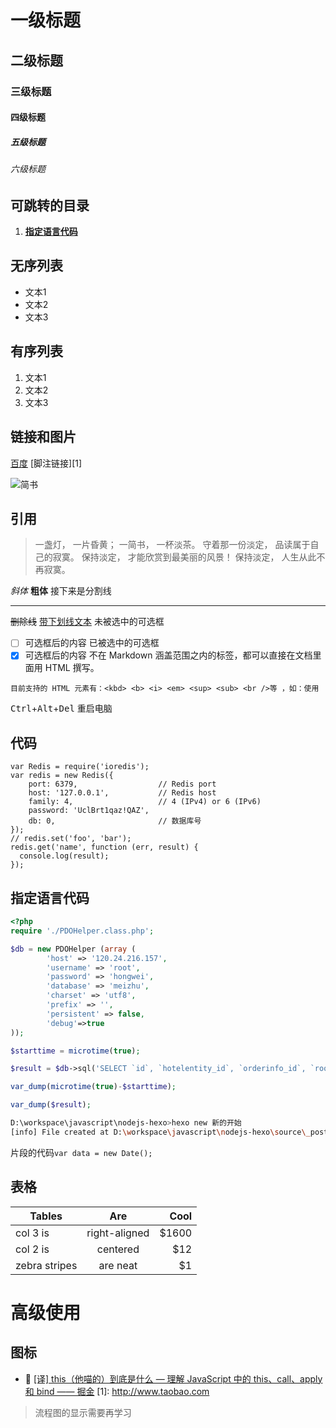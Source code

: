 # 一级标题
## 二级标题
### 三级标题
#### 四级标题
##### 五级标题
###### 六级标题 

## 可跳转的目录
1. **[指定语言代码](#指定语言代码)**

## 无序列表
- 文本1
- 文本2
- 文本3


## 有序列表
1. 文本1
2. 文本2
3. 文本3

<h2 id="picture"> 链接和图片</h2>

[百度](http://www.baidu.com)
[脚注链接][1]

![简书](https://dummyimage.com/600x240)

## 引用

> 一盏灯， 一片昏黄； 一简书， 一杯淡茶。 守着那一份淡定， 品读属于自己的寂寞。 保持淡定， 才能欣赏到最美丽的风景！ 保持淡定， 人生从此不再寂寞。

*斜体*
**粗体**
接下来是分割线
*** 
~~删除线~~
<u>带下划线文本</u>
未被选中的可选框
- [ ] 可选框后的内容
已被选中的可选框
- [x] 可选框后的内容
不在 Markdown 涵盖范围之内的标签，都可以直接在文档里面用 HTML 撰写。
```
目前支持的 HTML 元素有：<kbd> <b> <i> <em> <sup> <sub> <br />等 ，如：使用 
```
<kbd>Ctrl</kbd>+<kbd>Alt</kbd>+<kbd>Del</kbd> 重启电脑

## 代码
```
var Redis = require('ioredis');
var redis = new Redis({
    port: 6379,                  // Redis port
    host: '127.0.0.1',           // Redis host
    family: 4,                   // 4 (IPv4) or 6 (IPv6)
    password: 'UclBrt1qaz!QAZ',
    db: 0,                       // 数据库号
});
// redis.set('foo', 'bar');
redis.get('name', function (err, result) {
  console.log(result);
});
```

## 指定语言代码
```php
<?php
require './PDOHelper.class.php';

$db = new PDOHelper (array (
		'host' => '120.24.216.157',
		'username' => 'root',
		'password' => 'hongwei',
		'database' => 'meizhu',
		'charset' => 'utf8',
		'prefix' => '',
		'persistent' => false,
		'debug'=>true
));

$starttime = microtime(true);

$result = $db->sql('SELECT `id`, `hotelentity_id`, `orderinfo_id`, `roominfo_id`, `status`, `payment`, `startdate`, `enddate`, `checkindate`, `printcheckoutdate`, `checkoutdate`, `roomtype_name`, `roominfo_name`, `roominfo_from`, `createtime`, `creator`, `night`, `realnight`, `hour`, `month`, `ismidnightorder`, `minusprice` FROM `tb_order_room` WHERE `hotelentity_id` = 207 ORDER BY createtime DESC, id DESC')->fetch_all();

var_dump(microtime(true)-$starttime);

var_dump($result);
```
```bash
D:\workspace\javascript\nodejs-hexo>hexo new 新的开始
[info] File created at D:\workspace\javascript\nodejs-hexo\source\_posts\新的开始.md
```

片段的代码`var data = new Date();`

## 表格
| Tables        | Are           | Cool  |
| ------------- |:-------------:| -----:|
| col 3 is      | right-aligned | $1600 |
| col 2 is      | centered      |   $12 |
| zebra stripes | are neat      |    $1 |

# 高级使用
## 图标
- :book: [[译] this（他喵的）到底是什么 — 理解 JavaScript 中的 this、call、apply 和 bind —— 掘金](https://juejin.im/post/5b9f176b6fb9a05d3827d03f)
[1]: http://www.taobao.com


> 流程图的显示需要再学习